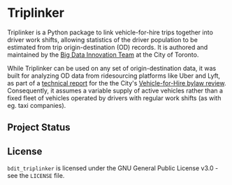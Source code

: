 # Triplinker

Triplinker is a Python package to link vehicle-for-hire trips together into
driver work shifts, allowing statistics of the driver population to be
estimated from trip origin-destination (OD) records. It is authored and
maintained by the [Big Data Innovation Team](https://www.toronto.ca/services-payments/streets-parking-transportation/road-safety/big-data-innovation-team/) at the
City of Toronto.

While Triplinker can be used on any set of origin-destination data, it was
built for analyzing OD data from ridesourcing platforms like Uber and Lyft, as
part of a [technical report](
https://www.toronto.ca/wp-content/uploads/2019/06/96c7-Report_v1.0_2019-06-21.pdf)
for the the City's [Vehicle-for-Hire bylaw review](
http://app.toronto.ca/tmmis/viewAgendaItemHistory.do?item=2019.GL6.31).
Consequently, it assumes a variable supply of active vehicles rather than a
fixed fleet of vehicles operated by drivers with regular work shifts (as with
eg. taxi companies).

## Project Status

## License

`bdit_triplinker` is licensed under the GNU General Public License v3.0 - see
the `LICENSE` file.